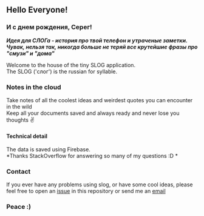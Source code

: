 ## Hello Everyone!
### И с днем рождения, Серег! 
***Идея для СЛОГа - история про твой телефон и утраченые заметки. Чувак, нельзя так, никогда больше не теряй все крутейшие фразы про "смузи" и "дома"***  

Welcome to the house of the tiny SLOG application.  
The SLOG ('слог') is the russian for syllable. 

### Notes in the cloud

Take notes of all the coolest ideas and weirdest quotes you can encounter in the wild  
Keep all your documents saved and always ready and never lose you thoughts :v:  

#### Technical detail 

The data is saved using Firebase.   
*Thanks StackOverflow for answering so many of my questions :D *  

### Contact  

If you ever have any problems using slog, or have some cool ideas, please feel free to open an [issue](https://github.com/dee-me-tree-or-love/SLOG/issues) in this repository or send me an [email](dmitrii-orlov@hotmail.com)  

### Peace :)
